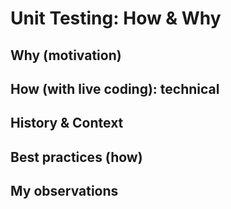 
# Unit Testing: How & Why
## Why (motivation)
## How (with live coding): technical
## History & Context
## Best practices (how)
## My observations
